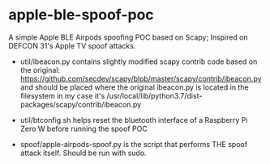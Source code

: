 # apple-ble-spoof-poc

A simple Apple BLE Airpods spoofing POC based on Scapy; Inspired on DEFCON 31's Apple TV spoof attacks.


* util/ibeacon.py contains slightly modified scapy contrib code based on the original: https://github.com/secdev/scapy/blob/master/scapy/contrib/ibeacon.py and should be placed where the original ibeacon.py is located in the filesystem in my case it's /usr/local/lib/python3.7/dist-packages/scapy/contrib/ibeacon.py


* util/btconfig.sh helps reset the bluetooth interface of a Raspberry Pi Zero W before running the spoof POC


* spoof/apple-airpods-spoof.py is the script that performs THE spoof attack itself. Should be run with sudo.





